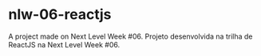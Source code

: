 # nlw-06-reactjs
 A project made on Next Level Week #06. Projeto desenvolvida na trilha de ReactJS na Next Level Week #06.
